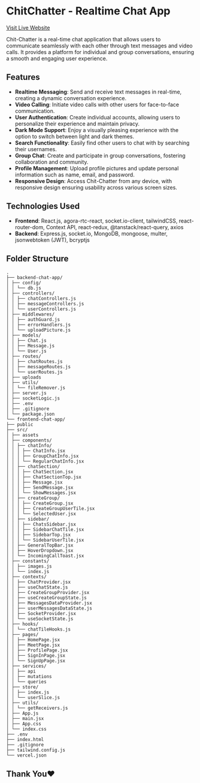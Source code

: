 # ChitChatter - Realtime Chat App

[Visit Live Website](https://chit-chatter.vercel.app/)

Chit-Chatter is a real-time chat application that allows users to communicate seamlessly with each other through text messages and video calls. It provides a platform for individual and group conversations, ensuring a smooth and engaging user experience.

## Features

- **Realtime Messaging**: Send and receive text messages in real-time, creating a dynamic conversation experience.
- **Video Calling**: Initiate video calls with other users for face-to-face communication.
- **User Authentication**: Create individual accounts, allowing users to personalize their experience and maintain privacy.
- **Dark Mode Support**: Enjoy a visually pleasing experience with the option to switch between light and dark themes.
- **Search Functionality**: Easily find other users to chat with by searching their usernames.
- **Group Chat**: Create and participate in group conversations, fostering collaboration and community.
- **Profile Management**: Upload profile pictures and update personal information such as name, email, and password.
- **Responsive Design**: Access Chit-Chatter from any device, with responsive design ensuring usability across various screen sizes.

## Technologies Used

- **Frontend**: React.js, agora-rtc-react, socket.io-client, tailwindCSS, react-router-dom, Context API, react-redux, @tanstack/react-query, axios
- **Backend**: Express.js, socket.io, MongoDB, mongoose, multer, jsonwebtoken (JWT), bcryptjs

## Folder Structure

```plaintext
.
├── backend-chat-app/
│ ├── config/
│ │ └── db.js
│ ├── controllers/
│ │ ├── chatControllers.js
│ │ ├── messageControllers.js
│ │ └── userControllers.js
│ ├── middlewares/
│ │ ├── authGuard.js
│ │ ├── errorHandlers.js
│ │ └── uploadPicture.js
│ ├── models/
│ │ ├── Chat.js
│ │ ├── Message.js
│ │ └── User.js
│ ├── routes/
│ │ ├── chatRoutes.js
│ │ ├── messageRoutes.js
│ │ └── userRoutes.js
│ ├── uploads
│ ├── utils/
│ │ └── fileRemover.js
│ ├── server.js
│ ├── socketLogic.js
│ ├── .env
│ ├── .gitignore
│ └── package.json
└── frontend-chat-app/
├── public
├── src/
│ ├── assets
│ ├── components/
│ │ ├── chatInfo/
│ │ │ ├── ChatInfo.jsx
│ │ │ ├── GroupChatInfo.jsx
│ │ │ └── RegularChatInfo.jsx
│ │ ├── chatSection/
│ │ │ ├── ChatSection.jsx
│ │ │ ├── ChatSectionTop.jsx
│ │ │ ├── Message.jsx
│ │ │ ├── SendMessage.jsx
│ │ │ └── ShowMessages.jsx
│ │ ├── createGroup/
│ │ │ ├── CreateGroup.jsx
│ │ │ ├── CreateGroupUserTile.jsx
│ │ │ └── SelectedUser.jsx
│ │ ├── sidebar/
│ │ │ ├── ChatsSidebar.jsx
│ │ │ ├── SidebarChatTile.jsx
│ │ │ ├── SidebarTop.jsx
│ │ │ └── SidebarUserTile.jsx
│ │ ├── GeneralTopBar.jsx
│ │ ├── HoverDropdown.jsx
│ │ └── IncomingCallToast.jsx
│ ├── constants/
│ │ ├── images.js
│ │ └── index.js
│ ├── contexts/
│ │ ├── ChatProvider.jsx
│ │ ├── useChatState.js
│ │ ├── CreateGroupProvider.jsx
│ │ ├── useCreateGroupState.js
│ │ ├── MessagesDataProvider.jsx
│ │ ├── userMessagesDataState.js
│ │ ├── SocketProvider.jsx
│ │ └── useSocketState.js
│ ├── hooks/
│ │ └── chatTileHooks.js
│ ├── pages/
│ │ ├── HomePage.jsx
│ │ ├── MeetPage.jsx
│ │ ├── ProfilePage.jsx
│ │ ├── SignInPage.jsx
│ │ └── SignUpPage.jsx
│ ├── services/
│ │ ├── api
│ │ ├── mutations
│ │ └── queries
│ ├── store/
│ │ ├── index.js
│ │ └── userSlice.js
│ ├── utils/
│ │ └── getReceivers.js
│ ├── App.js
│ ├── main.jsx
│ ├── App.css
│ └── index.css
├── .env
├── index.html
├── .gitignore
├── tailwind.config.js
└── vercel.json
```

## Thank You❤️
